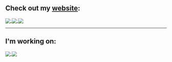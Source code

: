 ## Check out my [website](https://danielalas.com):

<a href="https://github.com/DannyAlas/my-site">
  <img align="center" src="https://github-readme-stats.vercel.app/api/pin/?username=DannyAlas&repo=my-site&theme=synthwave" />
</a>

<a href="https://github.com/DannyAlas/my-site">
  <img align="center" src="https://github-readme-stats.vercel.app/api?username=DannyAlas&show_icons=true&theme=synthwave"/>
</a>
<a href="https://github.com/DannyAlas/my-site">
  <img align="center" src="https://github-readme-stats.vercel.app/api/top-langs/?username=DannyAlas&hide=ASP.NET&layout=compact&theme=synthwave" />
</a>

---

## I'm working on:

<a href="https://github.com/DannyAlas/2p-analyzer">
  <img align="center" src="https://github-readme-stats.vercel.app/api/pin/?username=DannyAlas&repo=2p-analyzer&theme=synthwave" />
</a>
<a href="https://github.com/DannyAlas/swing-bot-js">
  <img align="center" src="https://github-readme-stats.vercel.app/api/pin/?username=DannyAlas&repo=swing-bot-js&theme=synthwave" />
</a>
